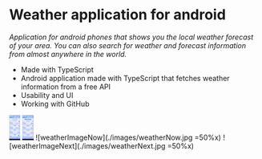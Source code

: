 # Weather application for android 
*Application for android phones that shows you the local weather forecast of your area. You can also search for weather and forecast information from almost anywhere in the world.*

- Made with TypeScript
- Android application made with TypeScript that fetches weather information from a free API
- Usability and UI
- Working with GitHub

<img alt="appImage" src="./images/weatherNow.jpg " height="50">
<img alt="appImage2" src="./images/weatherNext.jpg " height="50">
![weatherImageNow](./images/weatherNow.jpg =50%x)
![weatherImageNext](./images/weatherNext.jpg =50%x)
